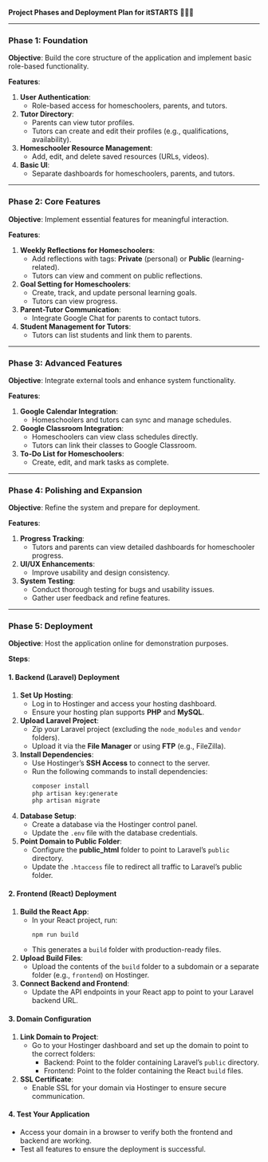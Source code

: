 **Project Phases and Deployment Plan for itSTARTS** 🏃‍♂️💨

---

### **Phase 1: Foundation**
**Objective**: Build the core structure of the application and implement basic role-based functionality.

**Features**:
1. **User Authentication**:
   - Role-based access for homeschoolers, parents, and tutors.
2. **Tutor Directory**:
   - Parents can view tutor profiles.
   - Tutors can create and edit their profiles (e.g., qualifications, availability).
3. **Homeschooler Resource Management**:
   - Add, edit, and delete saved resources (URLs, videos).
4. **Basic UI**:
   - Separate dashboards for homeschoolers, parents, and tutors.

---

### **Phase 2: Core Features**
**Objective**: Implement essential features for meaningful interaction.

**Features**:
1. **Weekly Reflections for Homeschoolers**:
   - Add reflections with tags: **Private** (personal) or **Public** (learning-related).
   - Tutors can view and comment on public reflections.
2. **Goal Setting for Homeschoolers**:
   - Create, track, and update personal learning goals.
   - Tutors can view progress.
3. **Parent-Tutor Communication**:
   - Integrate Google Chat for parents to contact tutors.
4. **Student Management for Tutors**:
   - Tutors can list students and link them to parents.

---

### **Phase 3: Advanced Features**
**Objective**: Integrate external tools and enhance system functionality.

**Features**:
1. **Google Calendar Integration**:
   - Homeschoolers and tutors can sync and manage schedules.
2. **Google Classroom Integration**:
   - Homeschoolers can view class schedules directly.
   - Tutors can link their classes to Google Classroom.
3. **To-Do List for Homeschoolers**:
   - Create, edit, and mark tasks as complete.

---

### **Phase 4: Polishing and Expansion**
**Objective**: Refine the system and prepare for deployment.

**Features**:
1. **Progress Tracking**:
   - Tutors and parents can view detailed dashboards for homeschooler progress.
2. **UI/UX Enhancements**:
   - Improve usability and design consistency.
3. **System Testing**:
   - Conduct thorough testing for bugs and usability issues.
   - Gather user feedback and refine features.

---

### **Phase 5: Deployment**
**Objective**: Host the application online for demonstration purposes.

**Steps**:

#### **1. Backend (Laravel) Deployment**
1. **Set Up Hosting**:
   - Log in to Hostinger and access your hosting dashboard.
   - Ensure your hosting plan supports **PHP** and **MySQL**.
2. **Upload Laravel Project**:
   - Zip your Laravel project (excluding the `node_modules` and `vendor` folders).
   - Upload it via the **File Manager** or using **FTP** (e.g., FileZilla).
3. **Install Dependencies**:
   - Use Hostinger’s **SSH Access** to connect to the server.
   - Run the following commands to install dependencies:
     ```bash
     composer install
     php artisan key:generate
     php artisan migrate
     ```
4. **Database Setup**:
   - Create a database via the Hostinger control panel.
   - Update the `.env` file with the database credentials.
5. **Point Domain to Public Folder**:
   - Configure the **public_html** folder to point to Laravel’s `public` directory.
   - Update the `.htaccess` file to redirect all traffic to Laravel’s public folder.

#### **2. Frontend (React) Deployment**
1. **Build the React App**:
   - In your React project, run:
     ```bash
     npm run build
     ```
   - This generates a `build` folder with production-ready files.
2. **Upload Build Files**:
   - Upload the contents of the `build` folder to a subdomain or a separate folder (e.g., `frontend`) on Hostinger.
3. **Connect Backend and Frontend**:
   - Update the API endpoints in your React app to point to your Laravel backend URL.

#### **3. Domain Configuration**
1. **Link Domain to Project**:
   - Go to your Hostinger dashboard and set up the domain to point to the correct folders:
     - Backend: Point to the folder containing Laravel’s `public` directory.
     - Frontend: Point to the folder containing the React `build` files.
2. **SSL Certificate**:
   - Enable SSL for your domain via Hostinger to ensure secure communication.

#### **4. Test Your Application**
- Access your domain in a browser to verify both the frontend and backend are working.
- Test all features to ensure the deployment is successful.
